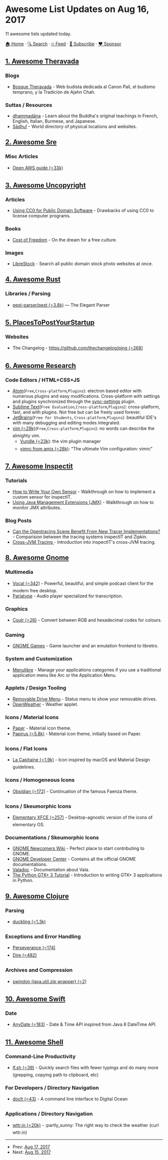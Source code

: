 # Awesome List Updates on Aug 16, 2017

11 awesome lists updated today.

[🏠 Home](/README.md) · [🔍 Search](https://www.trackawesomelist.com/search/) · [🔥 Feed](https://www.trackawesomelist.com/rss.xml) · [📮 Subscribe](https://trackawesomelist.us17.list-manage.com/subscribe?u=d2f0117aa829c83a63ec63c2f&id=36a103854c) · [❤️  Sponsor](https://github.com/sponsors/theowenyoung)



## [1. Awesome Theravada](/content/johnjago/awesome-theravada/README.md)

### Blogs

*   [Bosque Theravada](https://www.bosquetheravada.org/) - Web budista dedicada al Canon Pali, el budismo temprano, y la Tradición de Ajahn Chah.

### Suttas / Resources

*   [dhammadāna](http://dhammadana.org/) - Learn about the Buddha's original teachings in French, English, Italian, Burmese, and Japanese.
*   [Sādhu!](https://www.dhamma.ru/sadhu/) - World directory of physical locations and websites.

## [2. Awesome Sre](/content/dastergon/awesome-sre/README.md)

### Misc Articles

*   [Open AWS guide (⭐33k)](https://github.com/open-guides/og-aws)

## [3. Awesome Uncopyright](/content/johnjago/awesome-uncopyright/README.md)

### Articles

*   [Using CC0 for Public Domain Software](https://creativecommons.org/2011/04/15/using-cc0-for-public-domain-software/) - Drawbacks of using CC0 to license computer programs.

### Books

*   [Cost of Freedom](http://costoffreedom.cc/) - On the dream for a free culture.

### Images

*   [LibreStock](http://librestock.com/) - Search all public domain stock photo websites at once.

## [4. Awesome Rust](/content/rust-unofficial/awesome-rust/README.md)

### Libraries / Parsing

*   [pest-parser/pest (⭐3.8k)](https://github.com/pest-parser/pest) — The Elegant Parser

## [5. PlacesToPostYourStartup](/content/mmccaff/PlacesToPostYourStartup/README.md)

### Websites

*   The Changelog - [https://github.com/thechangelog/ping (⭐268)](https://github.com/thechangelog/ping)

## [6. Awesome Research](/content/emptymalei/awesome-research/README.md)

### Code Editors / HTML+CSS+JS

*   [Atom](https://atom.io/)(`Free`,`Cross-platform`,`Plugins`): electron based editor with numerous plugins and easy modifications. Cross-platform with settings and plugins synchronized through the [sync-settings](https://atom.io/packages/sync-settings) plugin.
*   [Sublime Text](https://www.sublimetext.com/)(`Free Evaluation`,`Cross-platform`,`Plugins`): cross-platform, fast, and with plugins. Not free but can be freely used forever.
*   [JetBrains](https://www.jetbrains.com/)(`Free for Students`, `Cross-platform`,`Plugins`): beautiful IDE's with many debugging and editing modes integrated.
*   [vim (⭐29k)](https://github.com/vim/vim)(`Free`,`Cross-platform`,`Plugins`): no words can describe the almighty vim.
    *   [Vundle (⭐23k)](https://github.com/VundleVim/Vundle.vim): the vim plugin manager
    *   [vimrc from amix (⭐28k)](https://github.com/amix/vimrc): "The ultimate Vim configuration: vimrc"

## [7. Awesome Inspectit](/content/inspectit-labs/awesome-inspectit/README.md)

### Tutorials

*   [How to Write Your Own Sensor](https://dzone.com/articles/how-to-write-your-own-sensor-for-the-open-source-a) - Walkthrough on how to implement a custom sensor for inspectIT.
*   [Using Java Management Extensions (JMX)](https://blog.novatec-gmbh.de/inspectit-1-6-monitoring-jmx/) - Walkthrough on how to monitor JMX attributes.

### Blog Posts

*   [Can the Opentracing Scene Benefit From New Tracer Implementations?](https://dzone.com/articles/can-opentracing-scene-benefit-from-new-tracer-impl) - Comparision between the tracing systems inspectIT and Zipkin.
*   [Cross-JVM Tracing ](https://blog.novatec-gmbh.de/inspectit-1-7-cross-jvm-tracing/) - Introduction into inspectIT's cross-JVM tracing.

## [8. Awesome Gnome](/content/Kazhnuz/awesome-gnome/README.md)

### Multimedia

*   [Vocal (⭐342)](https://github.com/needle-and-thread/vocal) - Powerful, beautiful, and simple podcast client for the modern free desktop.
*   [Parlatype](http://gkarsay.github.io/parlatype/) - Audio player specialized for transcription.

### Graphics

*   [Coulr (⭐26)](https://github.com/Huluti/Coulr) - Convert between RGB and hexadecimal codes for colours.

### Gaming

*   [GNOME Games](https://wiki.gnome.org/Apps/Games) - Game launcher and an emulation frontend to libretro.

### System and Customization

*   [Menulibre](https://smdavis.us/projects/menulibre/) - Manage your applications categories if you use a traditional application menu like Arc or the Application Menu.

### Applets / Design Tooling

*   [Removable Drive Menu](https://extensions.gnome.org/extension/7/removable-drive-menu/) - Status menu to show your removable drives.
*   [OpenWeather](https://extensions.gnome.org/extension/750/openweather/) - Weather applet.

### Icons / Material Icons

*   [Paper](https://snwh.org/paper) - Material icon theme.
*   [Papirus (⭐5.8k)](https://github.com/PapirusDevelopmentTeam/papirus-icon-theme) - Material icon theme, initially based on Paper.

### Icons / Flat Icons

*   [La Capitaine (⭐1.9k)](https://github.com/keeferrourke/la-capitaine-icon-theme) - Icon inspired by macOS and Material Design guidelines.

### Icons / Homogeneous Icons

*   [Obsidian (⭐172)](https://github.com/madmaxms/iconpack-obsidian/) - Continuation of the famous Faenza theme.

### Icons / Skeumorphic Icons

*   [Elementary XFCE (⭐257)](https://github.com/shimmerproject/elementary-xfce) - Desktop-agnostic version of the icons of elementary OS.

### Documentations / Skeumorphic Icons

*   [GNOME Newcomers Wiki](https://wiki.gnome.org/Newcomers/) - Perfect place to start contributing to GNOME.
*   [GNOME Developer Center](https://developer.gnome.org/) - Contains all the official GNOME documentations.
*   [Valadoc](https://valadoc.org/) - Documentation about Vala.
*   [The Python GTK+ 3 Tutorial](https://python-gtk-3-tutorial.readthedocs.io/en/latest/) - Introduction to writing GTK+ 3 applications in Python.

## [9. Awesome Clojure](/content/razum2um/awesome-clojure/README.md)

### Parsing

*   [duckling (⭐1.3k)](https://github.com/wit-ai/duckling)

### Exceptions and Error Handling

*   [Perseverance (⭐174)](https://github.com/grammarly/perseverance)
*   [Dire (⭐482)](https://github.com/MichaelDrogalis/dire)

### Archives and Compression

*   [swindon (java.util.zip wrapper) (⭐2)](https://github.com/AeroNotix/swindon)

## [10. Awesome Swift](/content/matteocrippa/awesome-swift/README.md)

### Date

*   [AnyDate (⭐183)](https://github.com/Kawoou/AnyDate) - Date & Time API inspired from Java 8 DateTime API.

## [11. Awesome Shell](/content/alebcay/awesome-shell/README.md)

### Command-Line Productivity

*   [lf.sh (⭐39)](https://github.com/suewonjp/lf.sh) - Quickly search files with fewer typings and do many more (grepping, copying path to clipboard, etc)

### For Developers / Directory Navigation

*   [doclt (⭐43)](https://github.com/omgimanerd/doclt) - A command line interface to Digital Ocean

### Applications / Directory Navigation

*   [wttr.in (⭐20k)](https://github.com/chubin/wttr.in) - :partly\_sunny: The right way to check the weather (curl wttr.in)

---

- Prev: [Aug 17, 2017](/content/2017/08/17/README.md)
- Next: [Aug 15, 2017](/content/2017/08/15/README.md)